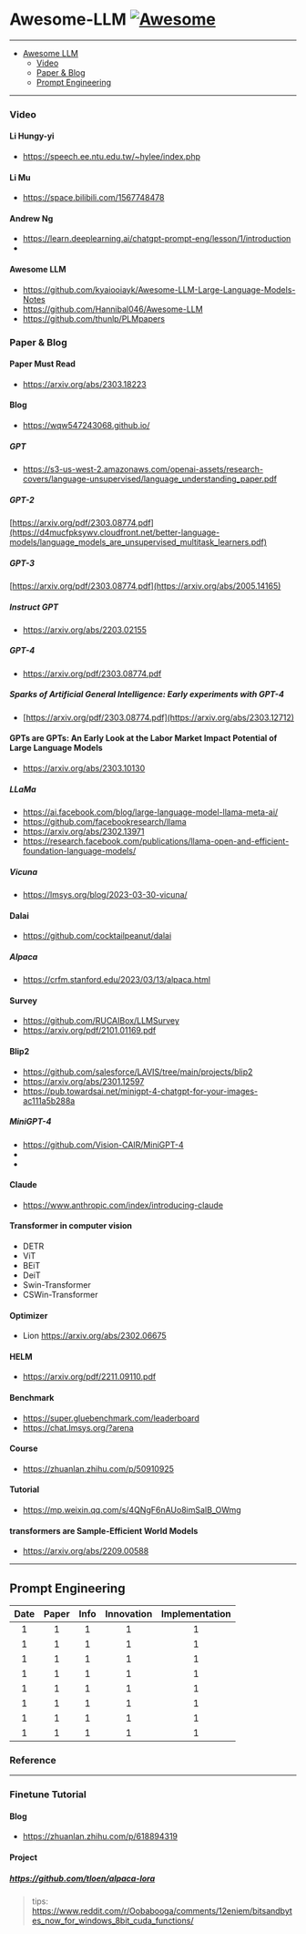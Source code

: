# Awesome-LLM [![Awesome](https://cdn.rawgit.com/sindresorhus/awesome/d7305f38d29fed78fa85652e3a63e154dd8e8829/media/badge.svg)](https://github.com/sindresorhus/awesome)
---
- [Awesome LLM](#awesome-llm)
   - [Video](#video)
   - [Paper & Blog](#community)
   - [Prompt Engineering](#prompt-engineering)



---
### Video 
#### Li  Hungy-yi
- https://speech.ee.ntu.edu.tw/~hylee/index.php
#### Li  Mu
- https://space.bilibili.com/1567748478
#### Andrew Ng
- https://learn.deeplearning.ai/chatgpt-prompt-eng/lesson/1/introduction
-
#### Awesome LLM 
- https://github.com/kyaiooiayk/Awesome-LLM-Large-Language-Models-Notes
- https://github.com/Hannibal046/Awesome-LLM
- https://github.com/thunlp/PLMpapers

### Paper & Blog
#### Paper Must Read
- https://arxiv.org/abs/2303.18223

#### Blog
- https://wqw547243068.github.io/

##### GPT
- https://s3-us-west-2.amazonaws.com/openai-assets/research-covers/language-unsupervised/language_understanding_paper.pdf

##### GPT-2
[https://arxiv.org/pdf/2303.08774.pdf](https://d4mucfpksywv.cloudfront.net/better-language-models/language_models_are_unsupervised_multitask_learners.pdf)

##### GPT-3
[https://arxiv.org/pdf/2303.08774.pdf](https://arxiv.org/abs/2005.14165)

##### Instruct GPT 
- https://arxiv.org/abs/2203.02155

##### GPT-4
- https://arxiv.org/pdf/2303.08774.pdf

##### Sparks of Artificial General Intelligence: Early experiments with GPT-4
- [https://arxiv.org/pdf/2303.08774.pdf](https://arxiv.org/abs/2303.12712)

#### GPTs are GPTs: An Early Look at the Labor Market Impact Potential of Large Language Models
- https://arxiv.org/abs/2303.10130
##### LLaMa
- https://ai.facebook.com/blog/large-language-model-llama-meta-ai/
- https://github.com/facebookresearch/llama
- https://arxiv.org/abs/2302.13971
- https://research.facebook.com/publications/llama-open-and-efficient-foundation-language-models/

##### Vicuna
- https://lmsys.org/blog/2023-03-30-vicuna/

#### Dalai
- https://github.com/cocktailpeanut/dalai

##### Alpaca
- https://crfm.stanford.edu/2023/03/13/alpaca.html

#### Survey
- https://github.com/RUCAIBox/LLMSurvey
- https://arxiv.org/pdf/2101.01169.pdf


#### Blip2
- https://github.com/salesforce/LAVIS/tree/main/projects/blip2
- https://arxiv.org/abs/2301.12597
- https://pub.towardsai.net/minigpt-4-chatgpt-for-your-images-ac111a5b288a
##### MiniGPT-4
- https://github.com/Vision-CAIR/MiniGPT-4
- 
- 
#### Claude
- https://www.anthropic.com/index/introducing-claude

#### Transformer in computer vision
- DETR
- ViT
- BEiT
- DeiT
- Swin-Transformer
- CSWin-Transformer
#### Optimizer
- Lion https://arxiv.org/abs/2302.06675
#### HELM
- https://arxiv.org/pdf/2211.09110.pdf

#### Benchmark
- https://super.gluebenchmark.com/leaderboard
- https://chat.lmsys.org/?arena

#### Course
- https://zhuanlan.zhihu.com/p/50910925
#### Tutorial
- https://mp.weixin.qq.com/s/4QNgF6nAUo8imSaIB_OWmg


#### transformers are Sample-Efficient World Models
- https://arxiv.org/abs/2209.00588
---
## Prompt Engineering
| Date | Paper | Info| Innovation|Implementation|
| :-: | :-: | :-: | :-: | :-: |
| 1 | 1|1  |1  |1  |
| 1 | 1|1  |1  |1  |
| 1 | 1|1  |1  |1  |
| 1 | 1|1  |1  |1  |
| 1 | 1|1  |1  |1  |
| 1 | 1|1  |1  |1  |
| 1 | 1|1  |1  |1  |
| 1 | 1|1  |1  |1  |


### Reference

---
### Finetune Tutorial
#### Blog
- https://zhuanlan.zhihu.com/p/618894319
#### Project
##### https://github.com/tloen/alpaca-lora
> tips: https://www.reddit.com/r/Oobabooga/comments/12eniem/bitsandbytes_now_for_windows_8bit_cuda_functions/
